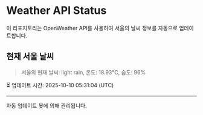 
# Weather API Status

이 리포지토리는 OpenWeather API를 사용하여 서울의 날씨 정보를 자동으로 업데이트합니다.

## 현재 서울 날씨
> 서울의 현재 날씨: light rain, 온도: 18.93°C, 습도: 96%

⏳ 업데이트 시간: 2025-10-10 05:31:04 (UTC)

---
자동 업데이트 봇에 의해 관리됩니다.

